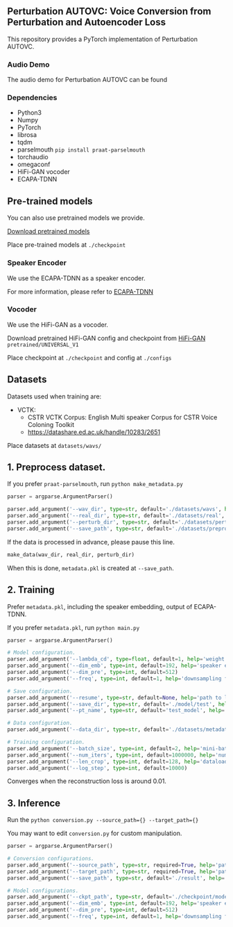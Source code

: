 ## Perturbation AUTOVC: Voice Conversion from Perturbation and Autoencoder Loss

This repository provides a PyTorch implementation of Perturbation AUTOVC.

### Audio Demo

The audio demo for Perturbation AUTOVC can be found

### Dependencies
- Python3
- Numpy
- PyTorch
- librosa
- tqdm
- parselmouth `pip install praat-parselmouth`
- torchaudio
- omegaconf
- HiFi-GAN vocoder
- ECAPA-TDNN
  
 ## Pre-trained models

 You can also use pretrained models we provide.
 
 [Download pretrained models](https://drive.google.com/drive/folders/1N3Uo4nM8vtWBqNmoYsqTlRxayM-3owbU?usp=sharing)
 
 Place pre-trained models at `./checkpoint`
 
 
 ### Speaker Encoder
 
 We use the ECAPA-TDNN as a speaker encoder.
 
 For more information, please refer to [ECAPA-TDNN](https://github.com/taoruijie/ecapa-tdnn)
 
 ### Vocoder
 
 We use the HiFi-GAN as a vocoder.
 
 Download pretrained HiFi-GAN config and checkpoint from [HiFi-GAN](http://github.com/jik876/hifi-gan) `pretrained/UNIVERSAL_V1`
 
 Place checkpoint at `./checkpoint` and config at `./configs`
  
 ## Datasets
 
 Datasets used when training are:
 - VCTK:
    - CSTR VCTK Corpus: English Multi speaker Corpus for CSTR Voice Coloning Toolkit
    - https://datashare.ed.ac.uk/handle/10283/2651

 Place datasets at `datasets/wavs/`
 
 ## 1. Preprocess dataset.
 
 If you prefer `praat-parselmouth`, run `python make_metadata.py`
 
 ```python
parser = argparse.ArgumentParser()

parser.add_argument('--wav_dir', type=str, default='./datasets/wavs', help='path of wav directory')
parser.add_argument('--real_dir', type=str, default='./datasets/real', help='save path of original mel-spectrogram')
parser.add_argument('--perturb_dir', type=str, default='./datasets/perturb', help='save path of perturbation mel-spectrogram')
parser.add_argument('--save_path', type=str, default='./datasets/preprocess_data/emb', help='save path of metadata')
```

If the data is processed in advance, please pause this line.
```python 
make_data(wav_dir, real_dir, perturb_dir)
```

When this is done, `metadata.pkl` is created at `--save_path`.
 
 ## 2. Training
 
Prefer `metadata.pkl`, including the speaker embedding, output of ECAPA-TDNN.

If you prefer `metadata.pkl`, run `python main.py`
 
  ```python
parser = argparse.ArgumentParser()

# Model configuration.
parser.add_argument('--lambda_cd', type=float, default=1, help='weight for hidden code loss')
parser.add_argument('--dim_emb', type=int, default=192, help='speaker embedding dimensions')
parser.add_argument('--dim_pre', type=int, default=512)
parser.add_argument('--freq', type=int, default=1, help='downsampling factor')

# Save configuration.
parser.add_argument('--resume', type=str, default=None, help='path to load model')
parser.add_argument('--save_dir', type=str, default='./model/test', help='path to save model')
parser.add_argument('--pt_name', type=str, default='test_model', help='model name')

# Data configuration.
parser.add_argument('--data_dir', type=str, default='./datasets/metadata.pkl', help='path to metatdata')

# Training configuration.
parser.add_argument('--batch_size', type=int, default=2, help='mini-batch size')
parser.add_argument('--num_iters', type=int, default=1000000, help='number of total iterations')
parser.add_argument('--len_crop', type=int, default=128, help='dataloader output sequence length')
parser.add_argument('--log_step', type=int, default=10000)
```

Converges when the reconstruction loss is around 0.01.

 ## 3. Inference
 
 Run the `python conversion.py --source_path={} --target_path={}`
 
 You may want to edit `conversion.py` for custom manipulation.
 
 ```python
parser = argparse.ArgumentParser()

# Conversion configurations.
parser.add_argument('--source_path', type=str, required=True, help='path to source audio file, sr=22050')
parser.add_argument('--target_path', type=str, required=True, help='path to target audio file, sr=16000')
parser.add_argument('--save_path', type=str, default='./result', help='path to save conversion audio')

# Model configurations.
parser.add_argument('--ckpt_path', type=str, default='./checkpoint/model.pt', help='path to model checkpoint')
parser.add_argument('--dim_emb', type=int, default=192, help='speaker embedding dimensions.')
parser.add_argument('--dim_pre', type=int, default=512)
parser.add_argument('--freq', type=int, default=1, help='downsampling factor')
```
